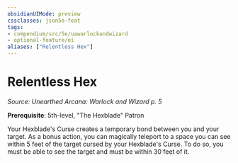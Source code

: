 ```yaml
---
obsidianUIMode: preview
cssclasses: json5e-feat
tags:
- compendium/src/5e/uawarlockandwizard
- optional-feature/ei
aliases: ["Relentless Hex"]
---
```

# Relentless Hex
*Source: Unearthed Arcana: Warlock and Wizard p. 5*  

**Prerequisite**: 5th-level, "The Hexblade" Patron

Your Hexblade's Curse creates a temporary bond between you and your target. As a bonus action, you can magically teleport to a space you can see within 5 feet of the target cursed by your Hexblade's Curse. To do so, you must be able to see the target and must be within 30 feet of it.